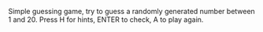 Simple guessing game, try to guess a randomly generated number between 1 and 20.
Press H for hints, ENTER to check, A to play again.
